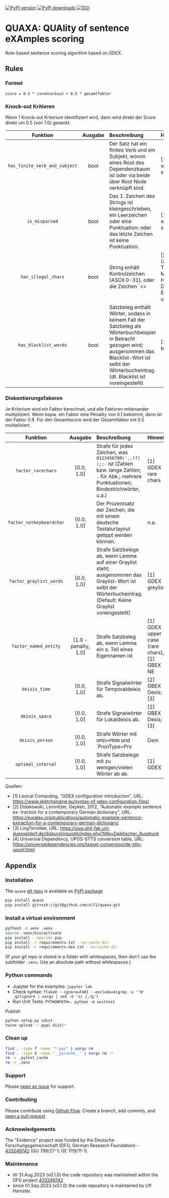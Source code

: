 [![PyPI version](https://badge.fury.io/py/quaxa.svg)](https://badge.fury.io/py/quaxa)
[![PyPi downloads](https://img.shields.io/pypi/dm/quaxa)](https://img.shields.io/pypi/dm/quaxa)
[![DOI](https://zenodo.org/badge/667310199.svg)](https://zenodo.org/badge/latestdoi/667310199)

# QUAXA: QUAlity of sentence eXAmples scoring
Rule-based sentence scoring algorithm based on GDEX.


## Rules

### Formel

```
score = 0.5 * isnoknockout + 0.5 * gesamtfaktor
```

### Knock-out Kritieren
Wenn 1 Knock-out Kriterium identifiziert wird, dann wird direkt der Score direkt um 0.5 (von 1.0) gesenkt.

| Funktion | Ausgabe | Beschreibung | Hinweis |
|:---:|:---:|:---|:---|
| `has_finite_verb_and_subject` | bool | Der Satz hat ein finites Verb und ein Subjekt, wovon eines Root des Dependenzbaum ist oder via beide über Root Node verknüpft sind. | [1] GDEX whole sentence |
| `is_misparsed` | bool | Das 1. Zeichen des Strings ist kleingeschrieben, ein Leerzeichen oder eine Punktuation; oder das letzte Zeichen ist keine Punktuation. | [1] GDEX whole sentence |
| `has_illegal_chars` | bool | String enhält Kontrolzeichen (ASCII 0-31), oder die Zeichen `<>|[]/\^@'` (z.B. HTML Tags, Markdown Hyperlinks, Dateipfade, E-Mail, u.a.) | [1] GDEX illegal chars |
| `has_blacklist_words` | bool | Satzbeleg enthält Wörter, sodass in keinem Fall der Satzbeleg als Wörterbuchbeispiel in Betracht gezogen wird; ausgenommen das Blacklist-Wort ist selbt der Wörterbucheintrag. (dt. Blacklist ist voreingestellt) | [1] GDEX blacklist |

### Diskontierungsfakoren
Je Kriterium wird ein Faktor berechnet, und alle Faktoren miteinander multipliziert. 
Wenn bspw. ein Faktor eine Penality von 0.1 bekommt, dann ist der Faktor 0.9.
Für den Gesamtscore wird der Gesamtfaktor mit 0.5 multipliziert.

| Funktion | Ausgabe | Beschreibung | Hinweis |
|:---:|:---:|:---|:---|
| `factor_rarechars` | [0.0, 1.0] | Strafe für jedes Zeichen, was `0123456789\'.,!?)(;:-` ist (Zahlen bzw. lange Zahlen; `.` für Abk.; mehrere Punktuationen; Bindestrichwörter, u.a.) | [1] GDEX rare chars |
| `factor_notkeyboardchar` | [0.0, 1.0] | Der Prozentsatz der Zeichen, die mit einem deutsche Tastaturlayout getippt werden können. | n.a. |
| `factor_graylist_words` | [0.0, 1.0] | Strafe Satzbelege ab, wenn Lemma auf einer Graylist steht; ausgenommen das Graylist-Wort ist selbt der Wörterbucheintrag. (Default: Keine Graylist voreingestellt) | [1] GDEX greylist |
| `factor_named_entity` | [1.0 - penalty, 1.0] | Strafe Satzbeleg ab, wenn Lemma ein o. Teil eines Eigennamen ist | [1] GDEX upper case (rare chars), [2] GBEX NE |
| `deixis_time` | [0.0, 1.0] | Strafe Signalwörter für Temporaldeixis ab. | [2] GBEX Dexis; [3] |
| `deixis_space` | [0.0, 1.0] | Strafe Signalwörter für Lokaldeixis ab. | [2] GBEX Dexis; [3] |
| `deixis_person` | [0.0, 1.0] | Strafe Wörter mit `UPOS=PRON` und `PronType=Prs|Dem|Ind|Neg|Tot` ab. Entspricht STTS PoS-Tags `PDS` (`PRON` + `Dem`, z.B, das, dies, die, diese, der), `PIS` (`PRON` + `Ind|Neg|Tot`, z.B, man, allem, nichts, alles, mehr), `PPER` (`PRON` + `Prs`, z.B, es, sie, er, wir, ich), `PPOSS` (`PRON` + `Prs`, z.B, ihren, Seinen, seinem, unsrigen, meiner). | [1] GDEX graylist PoS- Tags, [2] GBEX Dexis; [3], [4] |
| `optimal_interval` | [0.0, 1.0] | Strafe Satzbelege mit zu wenigen/vielen Wörter ab ab. | [1] GDEX |


Quellen:
- [1] Lexical Computing, "GDEX configuration introduction", URL: https://www.sketchengine.eu/syntax-of-gdex-configuration-files/
- [2] Didakowski, Lemnitzer, Geyken, 2012, "Automatic example sentence ex- traction for a contemporary German dictionary", URL: https://euralex.org/publications/automatic-example-sentence-extraction-for-a-contemporary-german-dictionary/
- [3] LingTermNet, URL: https://gsw.phil-fak.uni-duesseldorf.de/diskurslinguistik/index.php?title=Deiktischer_Ausdruck
- [4] Universial Dependency, UPOS-STTS conversion table, URL: https://universaldependencies.org/tagset-conversion/de-stts-uposf.html


## Appendix

### Installation
The `quaxa` [git repo](http://github.com/ulf1/quaxa) is available as [PyPi package](https://pypi.org/project/quaxa)

```sh
pip install quaxa
pip install git+ssh://git@github.com/ulf1/quaxa.git
```

### Install a virtual environment

```sh
python3 -m venv .venv
source .venv/bin/activate
pip install --upgrade pip
pip install -r requirements.txt --no-cache-dir
pip install -r requirements-dev.txt --no-cache-dir
```

(If your git repo is stored in a folder with whitespaces, then don't use the subfolder `.venv`. Use an absolute path without whitespaces.)

### Python commands

* Jupyter for the examples: `jupyter lab`
* Check syntax: `flake8 --ignore=F401 --exclude=$(grep -v '^#' .gitignore | xargs | sed -e 's/ /,/g')`
* Run Unit Tests: `PYTHONPATH=. python -m unittest`

Publish

```sh
python setup.py sdist 
twine upload -r pypi dist/*
```

### Clean up 

```sh
find . -type f -name "*.pyc" | xargs rm
find . -type d -name "__pycache__" | xargs rm -r
rm -r .pytest_cache
rm -r .venv
```


### Support
Please [open an issue](https://github.com/ulf1/quaxa/issues/new) for support.


### Contributing
Please contribute using [Github Flow](https://guides.github.com/introduction/flow/). Create a branch, add commits, and [open a pull request](https://github.com/ulf1/quaxa/compare/).


### Acknowledgements
The "Evidence" project was funded by the Deutsche Forschungsgemeinschaft (DFG, German Research Foundation) - [433249742](https://gepris.dfg.de/gepris/projekt/433249742) (GU 798/27-1; GE 1119/11-1).

### Maintenance
- till 31.Aug.2023 (v0.1.0) the code repository was maintained within the DFG project [433249742](https://gepris.dfg.de/gepris/projekt/433249742)
- since 01.Sep.2023 (v0.1.0) the code repository is maintained by Ulf Hamster.